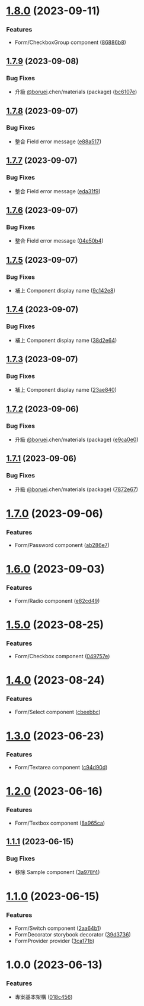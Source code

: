 # [1.8.0](https://github.com/boruei-chen/react-hook-form-materials/compare/v1.7.9...v1.8.0) (2023-09-11)


### Features

* Form/CheckboxGroup component ([86886b8](https://github.com/boruei-chen/react-hook-form-materials/commit/86886b88a6b3ca89b378cf13f5a4f84d55db6f32))

## [1.7.9](https://github.com/boruei-chen/react-hook-form-materials/compare/v1.7.8...v1.7.9) (2023-09-08)


### Bug Fixes

* 升級 [@boruei](https://github.com/boruei).chen/materials (package) ([bc6107e](https://github.com/boruei-chen/react-hook-form-materials/commit/bc6107e8bbf0798e56d90ca5a4f6b95cdc31cbad))

## [1.7.8](https://github.com/boruei-chen/react-hook-form-materials/compare/v1.7.7...v1.7.8) (2023-09-07)


### Bug Fixes

* 整合 Field error message ([e88a517](https://github.com/boruei-chen/react-hook-form-materials/commit/e88a5179cbd60c79d8403109fb5cd10b4b46dd7e))

## [1.7.7](https://github.com/boruei-chen/react-hook-form-materials/compare/v1.7.6...v1.7.7) (2023-09-07)


### Bug Fixes

* 整合 Field error message ([eda31f9](https://github.com/boruei-chen/react-hook-form-materials/commit/eda31f9bafc118afcc4b0a3774453a52f4fc7c5d))

## [1.7.6](https://github.com/boruei-chen/react-hook-form-materials/compare/v1.7.5...v1.7.6) (2023-09-07)


### Bug Fixes

* 整合 Field error message ([04e50b4](https://github.com/boruei-chen/react-hook-form-materials/commit/04e50b4f0863e5fc6cc258b039fb01addb6720cb))

## [1.7.5](https://github.com/boruei-chen/react-hook-form-materials/compare/v1.7.4...v1.7.5) (2023-09-07)


### Bug Fixes

* 補上 Component display name ([9c142e8](https://github.com/boruei-chen/react-hook-form-materials/commit/9c142e87af7a8e34dbb4bee532bbad107218edbc))

## [1.7.4](https://github.com/boruei-chen/react-hook-form-materials/compare/v1.7.3...v1.7.4) (2023-09-07)


### Bug Fixes

* 補上 Component display name ([38d2e64](https://github.com/boruei-chen/react-hook-form-materials/commit/38d2e6450341d0da94fa73fb940612258c63a8fa))

## [1.7.3](https://github.com/boruei-chen/react-hook-form-materials/compare/v1.7.2...v1.7.3) (2023-09-07)


### Bug Fixes

* 補上 Component display name ([23ae840](https://github.com/boruei-chen/react-hook-form-materials/commit/23ae8405a6be69e45c5b7669ea5141de02932d21))

## [1.7.2](https://github.com/boruei-chen/react-hook-form-materials/compare/v1.7.1...v1.7.2) (2023-09-06)


### Bug Fixes

* 升級 [@boruei](https://github.com/boruei).chen/materials (package) ([e9ca0e0](https://github.com/boruei-chen/react-hook-form-materials/commit/e9ca0e0d8e2b465e6bcb88f8148c1664453ae403))

## [1.7.1](https://github.com/boruei-chen/react-hook-form-materials/compare/v1.7.0...v1.7.1) (2023-09-06)


### Bug Fixes

* 升級 [@boruei](https://github.com/boruei).chen/materials (package) ([7872e67](https://github.com/boruei-chen/react-hook-form-materials/commit/7872e673723eba53e5dfc7e2f30a82af7a572219))

# [1.7.0](https://github.com/boruei-chen/react-hook-form-materials/compare/v1.6.0...v1.7.0) (2023-09-06)


### Features

* Form/Password component ([ab286e7](https://github.com/boruei-chen/react-hook-form-materials/commit/ab286e776bbb29d97ff98a4fd9d644b7df5bdeb0))

# [1.6.0](https://github.com/boruei-chen/react-hook-form-materials/compare/v1.5.0...v1.6.0) (2023-09-03)


### Features

* Form/Radio component ([e82cd49](https://github.com/boruei-chen/react-hook-form-materials/commit/e82cd491b45061a69f30a8407a3dcf34af8d5909))

# [1.5.0](https://github.com/boruei-chen/react-hook-form-materials/compare/v1.4.0...v1.5.0) (2023-08-25)


### Features

* Form/Checkbox component ([049757e](https://github.com/boruei-chen/react-hook-form-materials/commit/049757e37926ea00312edeb7727650d52c8f53ec))

# [1.4.0](https://github.com/boruei-chen/react-hook-form-materials/compare/v1.3.0...v1.4.0) (2023-08-24)


### Features

* Form/Select component ([cbeebbc](https://github.com/boruei-chen/react-hook-form-materials/commit/cbeebbc18d541f703dffb2a3fd2e7f16a1d3f301))

# [1.3.0](https://github.com/boruei-chen/react-hook-form-materials/compare/v1.2.0...v1.3.0) (2023-06-23)


### Features

* Form/Textarea component ([c94d90d](https://github.com/boruei-chen/react-hook-form-materials/commit/c94d90dc8bee37f7bf7cc7439e7b2bb934e17f45))

# [1.2.0](https://github.com/boruei-chen/react-hook-form-materials/compare/v1.1.1...v1.2.0) (2023-06-16)


### Features

* Form/Textbox component ([8a965ca](https://github.com/boruei-chen/react-hook-form-materials/commit/8a965ca2809883e7f928030eedb6b5c3880657a5))

## [1.1.1](https://github.com/boruei-chen/react-hook-form-materials/compare/v1.1.0...v1.1.1) (2023-06-15)


### Bug Fixes

* 移除 Sample component ([3a978f4](https://github.com/boruei-chen/react-hook-form-materials/commit/3a978f41b60919af736c47e4e85dbff35f1b6176))

# [1.1.0](https://github.com/boruei-chen/react-hook-form-materials/compare/v1.0.0...v1.1.0) (2023-06-15)


### Features

* Form/Switch component ([2aa64b1](https://github.com/boruei-chen/react-hook-form-materials/commit/2aa64b19d56127356643430c3b2c83d3b0def525))
* FormDecorator storybook decorator ([39d3736](https://github.com/boruei-chen/react-hook-form-materials/commit/39d3736497275eceafce3a43f67581cddd130610))
* FormProvider provider ([3ca171b](https://github.com/boruei-chen/react-hook-form-materials/commit/3ca171b0991fb7e4edcf90c862330a125fa50813))

# 1.0.0 (2023-06-13)


### Features

* 專案基本架構 ([018c456](https://github.com/boruei-chen/react-hook-form-materials/commit/018c456f3544d50e70d02a31f51a42c80796ed78))
